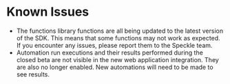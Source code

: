 # Known Issues

- The functions library functions are all being updated to the latest version of the SDK. This means that some functions may not work as expected. If you encounter any issues, please report them to the Speckle team.
- Automation run executions and their results performed during the closed beta are not visible in the new web application integration. They are also no longer enabled. New automations will need to be made to see results.